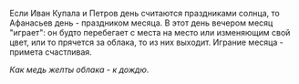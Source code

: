 Если Иван Купала и Петров день считаются праздниками солнца, то Афанасьев день - праздником месяца. В этот день вечером месяц "играет": он будто перебегает с места на место или изменяющим свой цвет, или то прячется за облака, то из них выходит. Играние месяца - примета счастливая.

_Как медь желты облака - к дождю_.